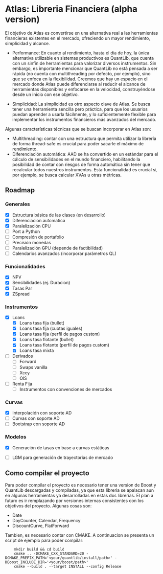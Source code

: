 # Atlas: Libreria Financiera (alpha version)

El objetivo de Atlas es convertirse en una alternativa real a las herramientas financieras existentes en el mercado, ofreciendo un mayor rendimiento, simplicidad y alcance.

- Performance: En cuanto al rendimiento, hasta el día de hoy, la única alternativa utilizable en sistemas productivos es QuantLib, que cuenta con un sinfín de herramientas para valorizar diversos instrumentos. Sin embargo, es importante mencionar que QuantLib no está pensada a ser rápida (no cuenta con multithreading por defecto, por ejemplo), sino que se enfoca en la flexibilidad. Creemos que hay un espacio en el mercado donde Atlas puede diferenciarse al reducir el alcance de herramientas disponibles y enfocarse en la velocidad, construyéndose desde un inicio con ese objetivo.

- Simplicidad: La simplicidad es otro aspecto clave de Atlas. Se busca tener una herramienta sencilla pero práctica, para que los usuarios puedan aprender a usarla fácilmente, y lo suficientemente flexible para implementar los instrumentos financieros más avanzados del mercado. 

Algunas características técnicas que se buscan incorporar en Atlas son:

- Multithreading: contar con una estructura que permita utilizar la librería de forma thread-safe es crucial para poder sacarle el máximo de rendimiento.
- Diferenciación automática: AAD se ha convertido en un estándar para el cálculo de sensibilidades en el mundo financiero, habilitando la posibilidad de contar con riesgos de forma automática sin tener que recalcular todos nuestros instrumentos. Esta funcionalidad es crucial si, por ejemplo, se busca calcular XVAs u otras métricas.


## Roadmap 

### Generales 

- [x] Estructura básica de las clases (en desarrollo)
- [x] Diferenciacion automatica
- [x] Paralelización CPU
- [ ] Port a Python
- [ ] Compresión de portafolio
- [ ] Precisión monedas
- [ ] Paralelización GPU (depende de factibilidad)
- [ ] Calendarios avanzados (incorporar parámetros QL)

### Funcionalidades

- [x] NPV
- [x] Sensibilidades (ej. Duracion)
- [x] Tasas Par
- [x] ZSpread

### Instrumentos

- [x] Loans
    - [x] Loans tasa fija (bullet)
    - [x] Loans tasa fija (cuotas iguales)
    - [x] Loans tasa fija (perfil de pagos custom)
    - [x] Loans tasa flotante (bullet)
    - [x] Loans tasa flotante (perfil de pagos custom)
    - [x] Loans tasa mixta
- [ ] Derivados
    - [ ] Forward
    - [ ] Swaps vanilla
    - [ ] Xccy
    - [ ] OIS
- [ ] Renta Fija
    - [ ] Instrumentos con convenciones de mercados

### Curvas

- [x] Interpolación con soporte AD
- [ ] Curvas con soporte AD
- [ ] Bootstrap con soporte AD

### Modelos

- [x] Generación de tasas en base a curvas estáticas
- [ ] LGM para generación de trayectorias de mercado


## Como compilar el proyecto 

Para poder compilar el proyecto es necesario tener una version de Boost y QuantLib descargadas y compiladas, ya que esta libreria se apalacan aun en algunas herramientas ya desarrolladas en estas dos librerias. El plan a futuro es ir remplazando por versiones internas consistentes con los objetivos del proyecto. Algunas cosas son:

- Date
- DayCounter, Calendar, Frequency
- DiscountCurve, FlatForward

Tambien, es necesario contar con CMAKE. A continuacion se presenta un script de ejemplo para poder compilar:
 
```
    mkdir build && cd build
    cmake .. -DCMAKE_CXX_STANDARD=20 -DCMAKE_PREFIX_PATH='<your/quantlib/install/path>' -DBoost_INCLUDE_DIR='<your/boost/path>'
    cmake --build . --target INSTALL --config Release
```
